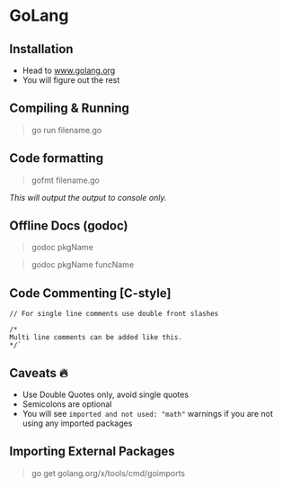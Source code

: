 # GoLang

## Installation

- Head to www.golang.org
- You will figure out the rest

## Compiling & Running

> go run filename.go

## Code formatting

> gofmt filename.go

_This will output the output to console only._

## Offline Docs (godoc)

> godoc pkgName

> godoc pkgName funcName

## Code Commenting [C-style]

    // For single line comments use double front slashes

    /*
    Multi line comments can be added like this.
    */`

## Caveats 🔥

- Use Double Quotes only, avoid single quotes
- Semicolons are optional
- You will see `imported and not used: "math"` warnings if you are not using any imported packages

## Importing External Packages

> go get golang.org/x/tools/cmd/goimports
